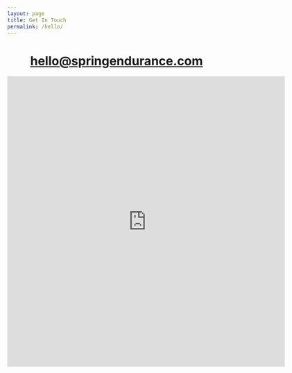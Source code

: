 ```yaml
---
layout: page
title: Get In Touch
permalink: /hello/
---
```


<div style="text-align: center;" markdown="1">

# [hello@springendurance.com](mailto:hello@springendurance.com)

<iframe src="https://docs.google.com/forms/d/e/1FAIpQLSc3eyuVPabr2MAjB1UgpjSnXOVQJxqNian7YsCjsaHBVhPApw/viewform?embedded=true" width="640" height="669" frameborder="0" marginheight="0" marginwidth="0">Loading…</iframe>

</div>
